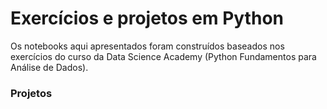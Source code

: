 # Exercícios e projetos em Python
Os notebooks aqui apresentados foram construídos baseados nos exercícios do curso da Data Science Academy (Python Fundamentos para Análise de Dados).

### Projetos
